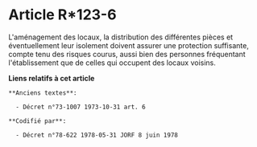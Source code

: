 # Article R*123-6

L'aménagement des locaux, la distribution des différentes pièces et éventuellement leur isolement doivent assurer une
protection suffisante, compte tenu des risques courus, aussi bien des personnes fréquentant l'établissement que de celles qui
occupent des locaux voisins.

**Liens relatifs à cet article**

	**Anciens textes**:

	  - Décret n°73-1007 1973-10-31 art. 6

	**Codifié par**:

	  - Décret n°78-622 1978-05-31 JORF 8 juin 1978
